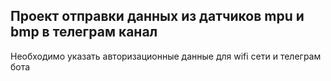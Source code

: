 ## Проект отправки данных из датчиков mpu и bmp в телеграм канал  
Необходимо указать авторизационные данные для wifi сети и телеграм бота

